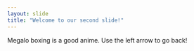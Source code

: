 ```yaml
---
layout: slide
title: "Welcome to our second slide!"
---
```

Megalo boxing is a good anime.
Use the left arrow to go back!
